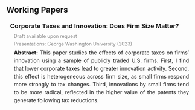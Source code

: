 <h2 id="wp" style="margin: 2px 0px 20px;">Working Papers</h2>
<h3 style="margin:0 10px 10px;">Corporate Taxes and Innovation: Does Firm Size Matter?</h3>
<div style="margin: 5px 10px 10px;">
<p style="margin:0 10px 5px; font-size:90%; color:gray;"> Draft available upon request </p>
<p style="margin:0 10px 5px; font-size:90%; color:gray;"> Presentations: George Washington University (2023) </p>
<p style="margin:0 10px 15px; text-align:justify; line-height:1.5;"> 
<b>Abstract:</b> This paper studies the effects of corporate taxes on firms’ innovation using a sample of publicly traded U.S. firms. First, I find that lower corporate taxes lead to greater innovation activity. Second, this effect is heterogeneous across firm size, as small firms respond more strongly to tax changes. Third, innovations by small firms tend to be more radical, reflected in the higher value of the patents they generate following tax reductions.
</p>

